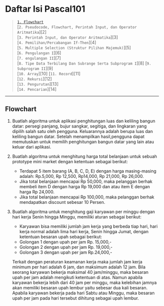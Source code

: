 # Daftar Isi Pascal101
> [`1. Flowchart`](#flowchart)   
> [`2. Pseudocode, Flowchart, Perintah Input, dan Operator Aritmatika`][2]  
> [`3. Perintah Input, dan Operator Aritmatika`][3]     
> [`4. Pemilihan/Percabangan If-Then`][4]   
> [`5. Multiple Selection (Struktur Pilihan Majemuk)`][5]   
> [`6. Pengulangan I`][6]   
> [`7. engulangan II`][7]   
> [`8. Tipe Data Terbilang Dan Subrange Serta Subprogram I`][8] 
> [`9. Subprogram II`][9]   
> [`10. Array`][10] 
> [`11. Record`][11]    
> [`12. Rekursi`][12]   
> [`13. Pengurutan`][13]    
> [`14. Pencarian`][14] 

---
## Flowchart

1. Buatlah algoritma untuk aplikasi penghitungan luas dan keliling bangun datar: persegi panjang, bujur sangkar, segitiga, dan lingkaran yang dipilih salah satu oleh pengguna. Keluarannya adalah berupa luas dan keliling bangun datar. Setelah menampilkan hasil,pengguna dapat memutuskan untuk memilih penghitungan bangun datar yang lain atau keluar dari aplikasi.

2. Buatlah algoritma untuk menghitung harga total belanjaan untuk sebuah prototype mini market dengan ketentuan sebagai berikut:
   - Terdapat 5 item barang (A, B, C, D, E) dengan harga masing-masing adalah: Rp.5,000, Rp 12,500, Rp14,000, Rp 21,000, Rp 26,000.
   - Jika total belanjaan mencapai Rp 50,000, maka pelanggan berhak membeli item D   dengan harga Rp 19,000 dan atau item E dengan harga Rp 24,000.
   - Jika total belanjaan mencapai Rp 100,000, maka pelanggan berhak
mendapatkan discount sebesar 10 Persen.


3. Buatlah algoritma untuk menghitung gaji karyawan per minggu dengan hari kerja Senin hingga Minggu, memiliki aturan sebagai berikut:
   - Karyawan bisa memiliki jumlah jam kerja yang berbeda tiap hari, hari kerja normal adalah lima hari kerja, Senin hingga Jumat, dengan ketentuan besaran upah sebagai berikut:
   - Golongan 1 dengan upah per jam Rp. 15,000,-
   - Golongan 2 dengan upah per jam Rp. 19,000,-
   - Golongan 3 dengan upah per jam Rp.24,000,-
 
    Terkait dengan peraturan keamanan kerja maka jumlah jam kerja minimum per hari adalah 6 jam, dan maksimum adalah 12 jam. Bila seorang karyawan bekerja maksimal 40 jam/minggu, maka besaran upah per jam adalah mengikuti ketentuan di atas. Namun apabila karyawan bekerja lebih dari 40 jam per minggu, maka kelebihan jamnya akan memiliki besaran upah lembur yaitu sebesar dua kali besaran. Apabila karyawan bekerja pada hari Sabtu atau Minggu, maka besaran upah per jam pada hari tersebut dihitung sebagai upah lembur.
